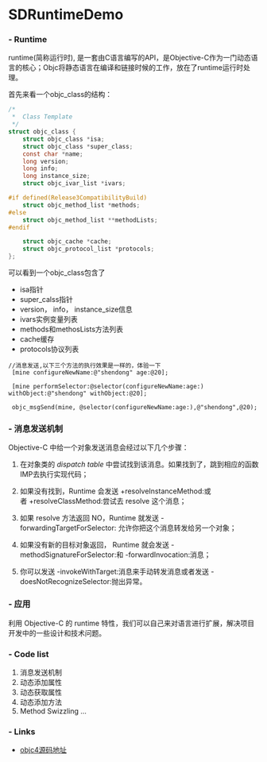 # SDRuntimeDemo

### - Runtime

runtime(简称运行时), 是一套由C语言编写的API，是Objective-C作为一门动态语言的核心；Objc将静态语言在编译和链接时候的工作，放在了runtime运行时处理。

首先来看一个objc_class的结构：

```c
/* 
 *	Class Template
 */
struct objc_class {			
	struct objc_class *isa;	
	struct objc_class *super_class;	
	const char *name;		
	long version;
	long info;
	long instance_size;
	struct objc_ivar_list *ivars;

#if defined(Release3CompatibilityBuild)
	struct objc_method_list *methods;
#else
	struct objc_method_list **methodLists;
#endif

	struct objc_cache *cache;
 	struct objc_protocol_list *protocols;
};
```

可以看到一个objc_class包含了

* isa指针
* super_calss指针
* version， info， instance_size信息
* ivars实例变量列表
* methods和methosLists方法列表
* cache缓存
* protocols协议列表


```
//消息发送,以下三个方法的执行效果是一样的，体验一下
 [mine configureNewName:@"shendong" age:@20];

 [mine performSelector:@selector(configureNewName:age:) withObject:@"shendong" withObject:@20];

 objc_msgSend(mine, @selector(configureNewName:age:),@"shendong",@20);
```

### - 消息发送机制

Objective-C 中给一个对象发送消息会经过以下几个步骤：

1. 在对象类的 *dispatch table* 中尝试找到该消息。如果找到了，跳到相应的函数IMP去执行实现代码；  

2. 如果没有找到，Runtime 会发送 +resolveInstanceMethod:或者 +resolveClassMethod:尝试去 resolve 这个消息；  

3. 如果 resolve 方法返回 NO，Runtime 就发送 -forwardingTargetForSelector: 允许你把这个消息转发给另一个对象；  

4. 如果没有新的目标对象返回， Runtime 就会发送 -methodSignatureForSelector:和 -forwardInvocation:消息；  

5. 你可以发送 -invokeWithTarget:消息来手动转发消息或者发送 -doesNotRecognizeSelector:抛出异常。

### - 应用   

利用 Objective-C 的 runtime 特性，我们可以自己来对语言进行扩展，解决项目开发中的一些设计和技术问题。

### - Code list

1.  消息发送机制
2. 动态添加属性
3. 动态获取属性
4. 动态添加方法
5. Method Swizzling
...

### - Links

- [objc4源码地址](https://github.com/opensource-apple/objc4)